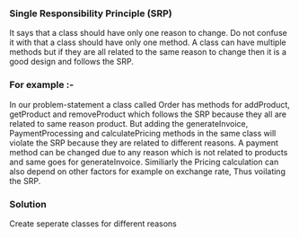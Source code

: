 ### Single Responsibility Principle (SRP)

It says that a class should have only one reason to change. Do not confuse it with that a class should have only one
method. A class can have multiple methods but if they are all related to the same reason to change then it is a good design and follows the SRP.

### For example :-

In our problem-statement a class called Order has methods for addProduct, getProduct and removeProduct which  follows the SRP because they all are related to same reason product. But adding the generateInvoice, PaymentProcessing and calculatePricing methods in the same class will violate the SRP because they are related to different reasons. A payment method can be changed due to any reason which is not related to products and same goes for generateInvoice. Similiarly the Pricing calculation can also depend on other factors for example on exchange rate, Thus voilating the SRP.

### Solution 
Create seperate classes for different reasons